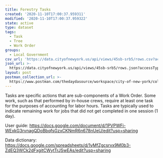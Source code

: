 ```yaml
---
title: Forestry Tasks
created: '2020-11-10T17:00:37.959311'
modified: '2020-11-10T17:00:37.959322'
state: active
type: dataset
tags:
  - Task
  - Tree
  - Work Order
groups:
  - Local Government
csv_url: 'https://data.cityofnewyork.us/api/views/45sb-srb5/rows.csv?accessType=DOWNLOAD'
json_url: >-
  https://data.cityofnewyork.us/api/views/45sb-srb5/rows.json?accessType=DOWNLOAD
layout: post
postman_collection_url: >-
  https://www.postman.com/thedaydasource/workspace/city-of-new-york/collection/15909983-4b699011-3b65-4e73-b9d3-9bac04c41cd6
---
```

Tasks are specific actions that are sub-components of a Work Order.  Some work, such as that performed by in-house crews, require at least one task for the purposes of accounting for labor hours.  Tasks are typically used to indicate remaining work for jobs that did not get completed in one session (1 day).  

User guide: https://docs.google.com/document/d/1PVPWFi-WExkG3rvnagQDoBbqfsGzxCKNmR6n678nUeU/edit?usp=sharing

Data dictionary: https://docs.google.com/spreadsheets/d/1yMfZgcsrvx9M0b3-ZdEQ3WCk2dFxgitCWytTrJSwEAs/edit?usp=sharing
